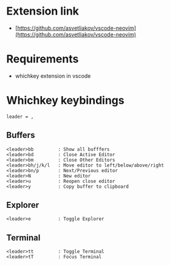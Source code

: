 # Extension link
* [https://github.com/asvetliakov/vscode-neovim](https://github.com/asvetliakov/vscode-neovim)

# Requirements
* whichkey extension in vscode

# Whichkey keybindings
```
leader = , 
```


## Buffers

```
<leader>bb         : Show all bufffers
<leader>bd         : Close Active Editor
<leader>bm         : Close Other Editors
<leader>bh/j/k/l   : Move editor to left/below/above/right
<leader>bn/p       : Next/Previous editor
<leader>N          : New editor
<leader>u          : Reopen close editor
<leader>y          : Copy buffer to clipboard

```
## Explorer
```
<leader>e          : Toggle Explorer
```

## Terminal

```
<leader>tt         : Toggle Terminal
<leader>tT         : Focus Terminal
```

